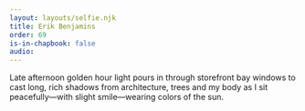 ```yaml
---
layout: layouts/selfie.njk
title: Erik Benjamins
order: 69
is-in-chapbook: false
audio: 
---
```

Late afternoon golden hour light pours in through storefront bay windows to cast long, rich shadows from architecture, trees and my body as I sit peacefully—with slight smile—wearing colors of the sun.
